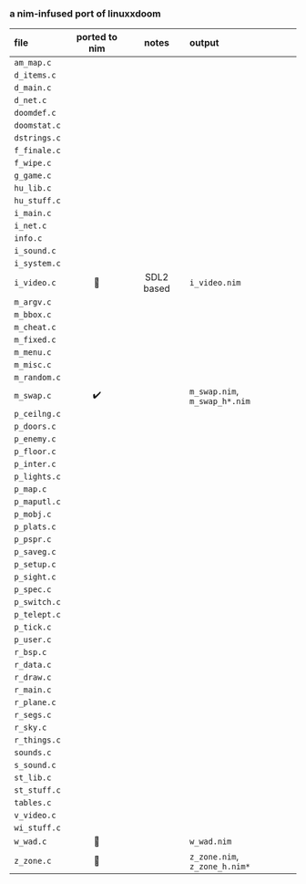 ### a nim-infused port of linuxxdoom

| file | ported to nim | notes | output |
|:--- | :---: | :---: | :--- |
| `am_map.c` |  |  |  |
| `d_items.c` |  |  |  |
| `d_main.c` |  |  |  |
| `d_net.c` |  |  |  |
| `doomdef.c` |  |  |  |
| `doomstat.c` |  |  |  |
| `dstrings.c` |  |  |  |
| `f_finale.c` |  |  |  |
| `f_wipe.c` |  |  |  |
| `g_game.c` |  |  |  |
| `hu_lib.c` |  |  |  |
| `hu_stuff.c` |  |  |  |
| `i_main.c` |  |  |  |
| `i_net.c` |  |  |  |
| `info.c` |  |  |  |
| `i_sound.c` |  |  |  |
| `i_system.c` |  |  |  |
| `i_video.c` | :construction: | SDL2 based | `i_video.nim` |
| `m_argv.c` |  |  |  |
| `m_bbox.c` |  |  |  |
| `m_cheat.c` |  |  |  |
| `m_fixed.c` |  |  |  |
| `m_menu.c` |  |  |  |
| `m_misc.c` |  |  |  |
| `m_random.c` |  |  |  |
| `m_swap.c` | :heavy_check_mark: | | `m_swap.nim`, `m_swap_h*.nim` |
| `p_ceilng.c` |  |  |  |
| `p_doors.c` |  |  |  |
| `p_enemy.c` |  |  |  |
| `p_floor.c` |  |  |  |
| `p_inter.c` |  |  |  |
| `p_lights.c` |  |  |  |
| `p_map.c` |  |  |  |
| `p_maputl.c` |  |  |  |
| `p_mobj.c` |  |  |  |
| `p_plats.c` |  |  |  |
| `p_pspr.c` |  |  |  |
| `p_saveg.c` |  |  |  |
| `p_setup.c` |  |  |  |
| `p_sight.c` |  |  |  |
| `p_spec.c` |  |  |  |
| `p_switch.c` |  |  |  |
| `p_telept.c` |  |  |  |
| `p_tick.c` |  |  |  |
| `p_user.c` |  |  |  |
| `r_bsp.c` |  |  |  |
| `r_data.c` |  |  |  |
| `r_draw.c` |  |  |  |
| `r_main.c` |  |  |  |
| `r_plane.c` |  |  |  |
| `r_segs.c` |  |  |  |
| `r_sky.c` |  |  |  |
| `r_things.c` |  |  |  |
| `sounds.c` |  |  |  |
| `s_sound.c` |  |  |  |
| `st_lib.c` |  |  |  |
| `st_stuff.c` |  |  |  |
| `tables.c` |  |  |  |
| `v_video.c` |  |  |  |
| `wi_stuff.c` |  |  |  |
| `w_wad.c` | :construction: |  | `w_wad.nim` |
| `z_zone.c` | :hammer: |  | `z_zone.nim`, `z_zone_h.nim*` |
